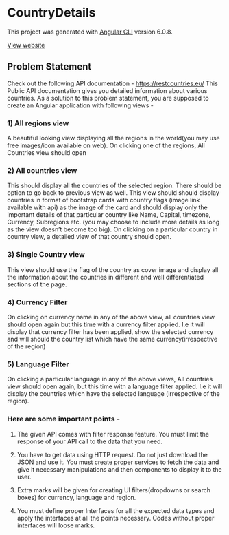 # CountryDetails

This project was generated with [Angular CLI](https://github.com/angular/angular-cli) version 6.0.8.

[View website](https://nitin095.github.io/Country-Details/)

## Problem Statement
Check out the following API documentation -
https://restcountries.eu/
This Public API documentation gives you detailed information about various countries.
As a solution to this problem statement, you are supposed to create an Angular
application with following views -

### 1) All regions view 
A beautiful looking view displaying all the regions in the
world(you may use free images/icon available on web). On clicking one of the
regions, All Countries view should open

### 2) All countries view
This should display all the countries of the selected
region. There should be option to go back to previous view as well. This view
should should display countries in format of bootstrap cards with country flags
(image link available with api) as the image of the card and should display only
the important details of that particular country like Name, Capital, timezone,
Currency, Subregions etc. (you may choose to include more details as long as
the view doesn’t become too big). On clicking on a particular country in country
view, a detailed view of that country should open.

### 3) Single Country view
This view should use the flag of the country as cover
image and display all the information about the countries in different and well
differentiated sections of the page.

### 4) Currency Filter 
On clicking on currency name in any of the above view, all
countries view should open again but this time with a currency filter applied. I.e
it will display that currency filter has been applied, show the selected currency
and will should the country list which have the same currency(irrespective of the
region)

### 5) Language Filter 
On clicking a particular language in any of the above views,
All countries view should open again, but this time with a language filter applied.
I.e it will display the countries which have the selected language (irrespective of
the region).

### Here are some important points -

1. The given API comes with filter response feature. You must limit the response of
your API call to the data that you need.

2. You have to get data using HTTP request. Do not just download the JSON and
use it. You must create proper services to fetch the data and give it necessary
manipulations and then components to display it to the user.

3. Extra marks will be given for creating UI filters(dropdowns or search boxes) for
currency, language and region.

4. You must define proper Interfaces for all the expected data types and apply the
interfaces at all the points necessary. Codes without proper interfaces will loose
marks.
